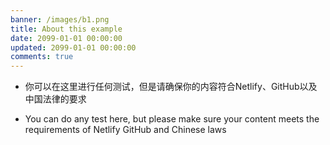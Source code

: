 ```yaml
---
banner: /images/b1.png
title: About this example
date: 2099-01-01 00:00:00
updated: 2099-01-01 00:00:00
comments: true
---
```

- 你可以在这里进行任何测试，但是请确保你的内容符合Netlify、GitHub以及中国法律的要求

- You can do any test here, but please make sure your content meets the requirements of Netlify GitHub and Chinese laws